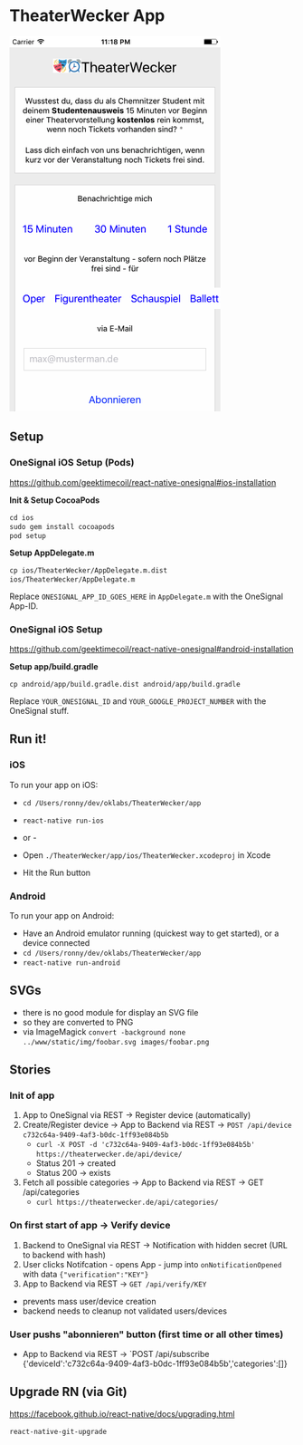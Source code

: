 # TheaterWecker App

![Screenshot iOS](screenshot-ios.png)
 
## Setup


### OneSignal iOS Setup (Pods)

https://github.com/geektimecoil/react-native-onesignal#ios-installation

**Init & Setup CocoaPods**

```
cd ios
sudo gem install cocoapods
pod setup
```

**Setup AppDelegate.m**

```
cp ios/TheaterWecker/AppDelegate.m.dist ios/TheaterWecker/AppDelegate.m
```

Replace `ONESIGNAL_APP_ID_GOES_HERE` in `AppDelegate.m` with the OneSignal App-ID.


### OneSignal iOS Setup

https://github.com/geektimecoil/react-native-onesignal#android-installation

**Setup app/build.gradle**

```
cp android/app/build.gradle.dist android/app/build.gradle
```

Replace `YOUR_ONESIGNAL_ID` and `YOUR_GOOGLE_PROJECT_NUMBER` with the OneSignal stuff.


## Run it!

### iOS

To run your app on iOS:
- `cd /Users/ronny/dev/oklabs/TheaterWecker/app`
- `react-native run-ios`

- or -

- Open `./TheaterWecker/app/ios/TheaterWecker.xcodeproj` in Xcode
- Hit the Run button

### Android

To run your app on Android:

- Have an Android emulator running (quickest way to get started), or a device connected
- `cd /Users/ronny/dev/oklabs/TheaterWecker/app`
- `react-native run-android`

## SVGs

- there is no good module for display an SVG file
- so they are converted to PNG
- via ImageMagick `convert -background none ../www/static/img/foobar.svg images/foobar.png`


## Stories

### Init of app

1. App to OneSignal via REST -> Register device (automatically)
2. Create/Register device -> App to Backend via REST -> `POST /api/device c732c64a-9409-4af3-b0dc-1ff93e084b5b`
   - `curl -X POST -d 'c732c64a-9409-4af3-b0dc-1ff93e084b5b' https://theaterwecker.de/api/device/`
   - Status 201 -> created
   - Status 200 -> exists
3. Fetch all possible categories -> App to Backend via REST -> GET /api/categories
   - `curl https://theaterwecker.de/api/categories/`

### On first start of app -> Verify device

1. Backend to OneSignal via REST -> Notification with hidden secret (URL to backend with hash)
2. User clicks Notifcation - opens App - jump into `onNotificationOpened` with data `{"verification":"KEY"}`
3. App to Backend via REST -> `GET /api/verify/KEY`

- prevents mass user/device creation
- backend needs to cleanup not validated users/devices

### User pushs "abonnieren" button (first time or all other times)

- App to Backend via REST ->  `POST /api/subscribe {'deviceId':'c732c64a-9409-4af3-b0dc-1ff93e084b5b','categories':[]}


## Upgrade RN (via Git)

https://facebook.github.io/react-native/docs/upgrading.html

```
react-native-git-upgrade
```
